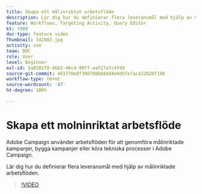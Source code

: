 ```yaml
---
title: Skapa ett målinriktat arbetsflöde
description: Lär dig hur du definierar flera leveransmål med hjälp av målinriktade arbetsflöden.
feature: Workflows, Targeting Activity, Query Editor
kt: 7980
doc-type: feature video
Thumbnail: 342083.jpg
activity: use
team: DOC
role: User
level: Beginner
exl-id: 5a8382f0-0662-46cd-90ff-aaf27a7c4fd9
source-git-commit: 461770e8f308780b0d4d4e0d5fe7ac422020f196
workflow-type: tm+mt
source-wordcount: '47'
ht-degree: 100%

---
```


# Skapa ett molninriktat arbetsflöde

Adobe Campaign använder arbetsflöden för att genomföra målinriktade kampanjer, bygga kampanjer eller köra tekniska processer i Adobe Campaign.

Lär dig hur du definierar flera leveransmål med hjälp av målinriktade arbetsflöden.

>[!VIDEO](https://video.tv.adobe.com/v/342083?quality=12)
